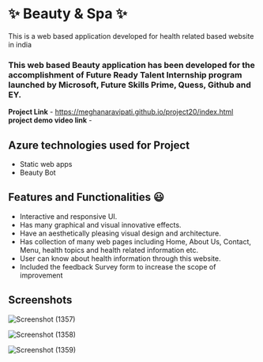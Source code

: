 # ✨ Beauty & Spa  ✨

This is a web based application developed for health related based website in india

### This web based Beauty application has been developed for the accomplishment of Future Ready Talent Internship program launched by Microsoft, Future Skills Prime, Quess, Github and EY.


**Project Link** - https://meghanaravipati.github.io/project20/index.html
**project demo video link** - 

## Azure technologies used for Project

- Static web apps
- Beauty Bot

## Features and Functionalities 😃

- Interactive and responsive UI.
- Has many graphical and visual innovative effects.
- Have an aesthetically pleasing visual design and architecture.
- Has collection of many web pages including Home, About Us, Contact, Menu, health topics and health related information etc.
- User can know about health information through this website.
- Included the feedback Survey form to increase the scope of improvement 

## Screenshots

![Screenshot (1357)](https://user-images.githubusercontent.com/117813056/201728436-60e14687-c36f-4f53-90b0-245b89fae180.png)



![Screenshot (1358)](https://user-images.githubusercontent.com/117813056/201728455-3e5cb8ba-7d13-4bed-bad6-a2c9da84fe4a.png)



![Screenshot (1359)](https://user-images.githubusercontent.com/117813056/201728476-b0383ec8-e945-4c77-93f3-380e76fcb0d1.png)


